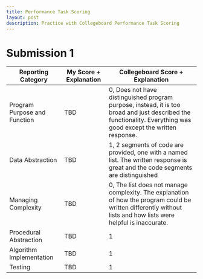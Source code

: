 ```yaml
---
title: Performance Task Scoring
layout: post 
description: Practice with Collegeboard Performance Task Scoring
---
```

# Submission 1

| Reporting Category | My Score + Explanation | Collegeboard Score + Explanation |
|-|-|-|
| Program Purpose and Function | TBD | 0, Does not have distinguished program purpose, instead, it is too broad and just described the functionality. Everything was good except the written response. | 
| Data Abstraction | TBD | 1, 2 segments of code are provided, one with a named list. The written response is great and the code segments are distinguished |
| Managing Complexity | TBD | 0, The list does not manage complexity. The explanation of how the program could be written differently without lists and how lists were helpful is inaccurate. |
| Procedural Abstraction | TBD | 1 |
| Algorithm Implementation | TBD | 1 |
| Testing | TBD | 1 | 

 
